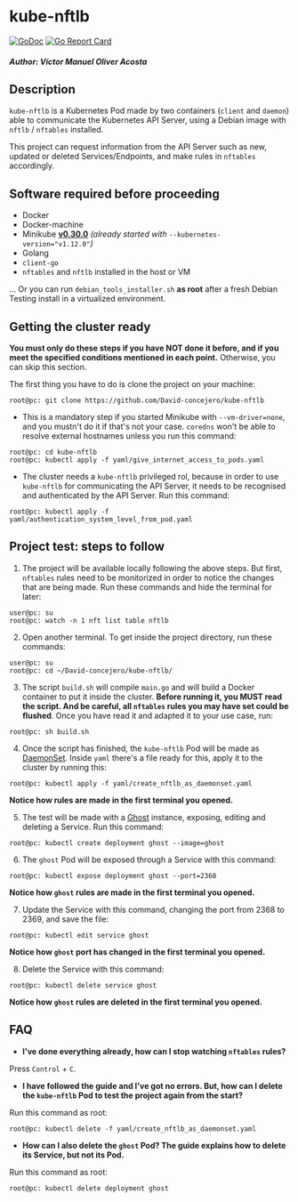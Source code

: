 # kube-nftlb

[![GoDoc](https://godoc.org/github.com/zevenet/kube-nftlb?status.svg)](https://godoc.org/github.com/zevenet/kube-nftlb)
[![Go Report Card](https://goreportcard.com/badge/github.com/zevenet/kube-nftlb)](https://goreportcard.com/report/github.com/zevenet/kube-nftlb)

##### Author: Víctor Manuel Oliver Acosta



## Description

`kube-nftlb` is a Kubernetes Pod made by two containers (`client` and `daemon`) able to communicate the Kubernetes API Server, using a Debian image with `nftlb` / `nftables` installed.

This project can request information from the API Server such as new, updated or deleted Services/Endpoints, and make rules in `nftables` accordingly.


## Software required before proceeding

* Docker
* Docker-machine
* Minikube [**v0.30.0**](https://github.com/kubernetes/minikube/releases/tag/v0.30.0) _(already started with_ `--kubernetes-version="v1.12.0"`_)_
* Golang
* `client-go`
* `nftables` and `nftlb` installed in the host or VM

... Or you can run `debian_tools_installer.sh` **as root** after a fresh Debian Testing install in a virtualized environment.


## Getting the cluster ready

**You must only do these steps if you have NOT done it before, and if you meet the specified conditions mentioned in each point.** Otherwise, you can skip this section.

The first thing you have to do is clone the project on your machine:
```
root@pc: git clone https://github.com/David-concejero/kube-nftlb
```
* This is a mandatory step if you started Minikube with `--vm-driver=none`, and you mustn't do it if that's not your case. `coredns` won't be able to resolve external hostnames unless you run this command:
```
root@pc: cd kube-nftlb
root@pc: kubectl apply -f yaml/give_internet_access_to_pods.yaml
```
* The cluster needs a `kube-nftlb` privileged rol, because in order to use `kube-nftlb` for communicating the API Server, it needs to be recognised and authenticated by the API Server. Run this command:
```
root@pc: kubectl apply -f yaml/authentication_system_level_from_pod.yaml
```


## Project test: steps to follow

1. The project will be available locally following the above steps. But first, `nftables` rules need to be monitorized in order to notice the changes that are being made. Run these commands and hide the terminal for later:
```
user@pc: su
root@pc: watch -n 1 nft list table nftlb
```

2. Open another terminal. To get inside the project directory, run these commands:
```
user@pc: su
root@pc: cd ~/David-concejero/kube-nftlb/
```

3. The script `build.sh` will compile `main.go` and will build a Docker container to put it inside the cluster. **Before running it, you MUST read the script. And be careful, all `nftables` rules you may have set could be flushed**. Once you have read it and adapted it to your use case, run:
```
root@pc: sh build.sh
```

4. Once the script has finished, the `kube-nftlb` Pod will be made as [DaemonSet](https://kubernetes.io/docs/concepts/workloads/controllers/daemonset/). Inside `yaml` there's a file ready for this, apply it to the cluster by running this:
```
root@pc: kubectl apply -f yaml/create_nftlb_as_daemonset.yaml
```
**Notice how rules are made in the first terminal you opened.**

5. The test will be made with a [Ghost](https://ghost.org/) instance, exposing, editing and deleting a Service. Run this command:
```
root@pc: kubectl create deployment ghost --image=ghost
```

6. The `ghost` Pod will be exposed through a Service with this command:
```
root@pc: kubectl expose deployment ghost --port=2368
```
**Notice how `ghost` rules are made in the first terminal you opened.**

7. Update the Service with this command, changing the port from 2368 to 2369, and save the file:
```
root@pc: kubectl edit service ghost
```
**Notice how `ghost` port has changed in the first terminal you opened.**

8. Delete the Service with this command:
```
root@pc: kubectl delete service ghost
```
**Notice how `ghost` rules are deleted in the first terminal you opened.**


## FAQ

* **I've done everything already, how can I stop watching `nftables` rules?**

Press `Control` + `C`.

* **I have followed the guide and I've got no errors. But, how can I delete the `kube-nftlb` Pod to test the project again from the start?**

Run this command as root:
```
root@pc: kubectl delete -f yaml/create_nftlb_as_daemonset.yaml
```

* **How can I also delete the `ghost` Pod? The guide explains how to delete its Service, but not its Pod.**

Run this command as root:
```
root@pc: kubectl delete deployment ghost
```

